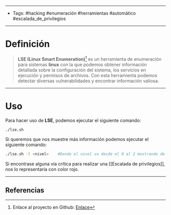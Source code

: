 --------------------------
- Tags: #hacking #enumeración #herramientas #automático #escalada_de_privilegios 
----------------------------------
# Definición

> **LSE (Linux Smart Enumeration)**[^1] es un herramienta de enumeración para sistemas **linux** con la que podemos obtener información detallada sobre la configuración del sistema, los servicios en ejecución y permisos de archivos. Con esta herramienta podemos detectar diversas vulnerabilidades y encontrar información valiosa. 

-----------

# Uso

Para hacer uso de **LSE**, podemos ejecutar el siguiente comando:

```bash
./lse.sh
```

Si queremos que nos muestre más información podemos ejecutar el siguiente comando:

```bash
./lse.sh -l <nivel>    #Donde el nivel va desde el 0 al 2 mostrando de menos a más información
```

Si encontrase alguna vía crítica para realizar una [[Escalada de privilegios]], nos lo representaría con color rojo.

---------
## Referencias

[^1]: Enlace al proyecto en Github: [Enlace](https://github.com/diego-treitos/linux-smart-enumeration)
